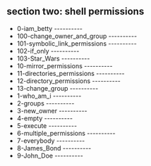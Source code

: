 ## section two: shell permissions
-  0-iam_betty   ----------     
-  100-change_owner_and_group   ----------     
-  101-symbolic_link_permissions   ----------     
-  102-if_only   ----------     
-  103-Star_Wars   ----------     
-  10-mirror_permissions   ----------     
-  11-directories_permissions   ----------     
-  12-directory_permissions   ----------     
-  13-change_group   ----------     
-  1-who_am_i   ----------     
-  2-groups   ----------     
-  3-new_owner   ----------     
-  4-empty   ----------     
-  5-execute   ----------     
-  6-multiple_permissions   ----------     
-  7-everybody   ----------     
-  8-James_Bond   ----------     
-  9-John_Doe   ----------     
